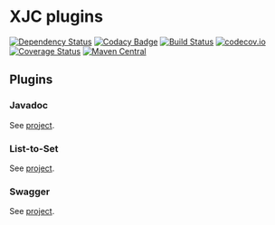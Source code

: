 # XJC plugins

[![Dependency Status](https://www.versioneye.com/user/projects/5910745ada0c2500507f0f90/badge.svg?style=flat)](https://www.versioneye.com/user/projects/5910745ada0c2500507f0f90)
[![Codacy Badge](https://api.codacy.com/project/badge/Grade/ac78135aeec8453083f32eb85338be74)](https://www.codacy.com/app/pinguet62/xjc-plugins?utm_source=github.com&amp;utm_medium=referral&amp;utm_content=pinguet62/xjc-plugins&amp;utm_campaign=Badge_Grade)
[![Build Status](https://travis-ci.org/pinguet62/xjc-plugins.svg?branch=master)](https://travis-ci.org/pinguet62/xjc-plugins)
[![codecov.io](https://codecov.io/github/pinguet62/xjc-plugins/coverage.svg?branch=master)](https://codecov.io/github/pinguet62/xjc-plugins?branch=master)
[![Coverage Status](https://coveralls.io/repos/github/pinguet62/xjc-plugins/badge.svg?branch=master)](https://coveralls.io/github/pinguet62/xjc-plugins?branch=master)
[![Maven Central](https://img.shields.io/maven-central/v/fr.pinguet62.xjc/xjc-plugins.svg)](https://maven-badges.herokuapp.com/maven-central/fr.pinguet62.xjc/xjc-plugins)

## Plugins

### Javadoc

See [project](./javadoc/README.md).

### List-to-Set

See [project](./listtoset/README.md).

### Swagger

See [project](./swagger/README.md).
